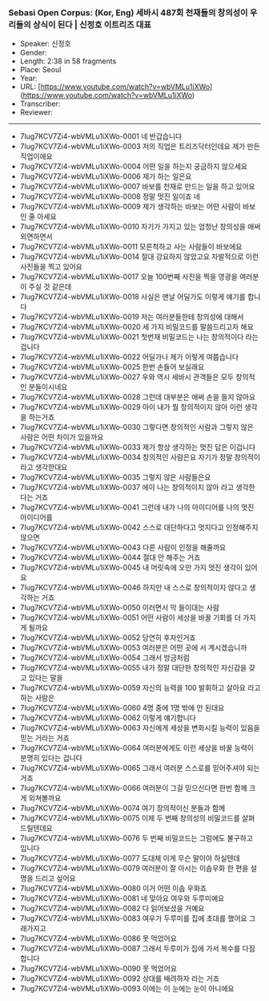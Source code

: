 ### Sebasi Open Corpus: (Kor, Eng) 세바시 487회 천재들의 창의성이 우리들의 상식이 된다 | 신정호 이트리즈 대표

- Speaker: 신정호
- Gender: 
- Length: 2:38 in 58 fragments
- Place: Seoul
- Year: 
- URL: [https://www.youtube.com/watch?v=wbVMLu1iXWo] (https://www.youtube.com/watch?v=wbVMLu1iXWo)
- Transcriber: 
- Reviewer: 

---

- 7Iug7KCV7Zi4-wbVMLu1iXWo-0001 네 반갑습니다
- 7Iug7KCV7Zi4-wbVMLu1iXWo-0003 저의 직업은 트리즈닥터인데요 제가 만든 직업이에요
- 7Iug7KCV7Zi4-wbVMLu1iXWo-0004 어떤 일을 하는지 궁금하지 않으세요
- 7Iug7KCV7Zi4-wbVMLu1iXWo-0006 제가 하는 일은요
- 7Iug7KCV7Zi4-wbVMLu1iXWo-0007 바보를 천재로 만드는 일을 하고 있어요
- 7Iug7KCV7Zi4-wbVMLu1iXWo-0008 정말 멋진 일이죠 네
- 7Iug7KCV7Zi4-wbVMLu1iXWo-0009 제가 생각하는 바보는 어떤 사람이 바보인 줄 아세요
- 7Iug7KCV7Zi4-wbVMLu1iXWo-0010 자기가 가지고 있는 엄청난 창의성을 애써 외면하면서
- 7Iug7KCV7Zi4-wbVMLu1iXWo-0011 모른척하고 사는 사람들이 바보에요
- 7Iug7KCV7Zi4-wbVMLu1iXWo-0014 절대 강요하지 않았고요 자발적으로 이런 사진들을 찍고 있어요
- 7Iug7KCV7Zi4-wbVMLu1iXWo-0017 오늘 100번째 사진을 찍을 영광을 여러분이 주실 것 같은데
- 7Iug7KCV7Zi4-wbVMLu1iXWo-0018 사실은 맨날 어딜가도 이렇게 얘기를 합니다
- 7Iug7KCV7Zi4-wbVMLu1iXWo-0019 저는 여러분들한테 창의성에 대해서
- 7Iug7KCV7Zi4-wbVMLu1iXWo-0020 세 가지 비밀코드를 말씀드리고자 해요
- 7Iug7KCV7Zi4-wbVMLu1iXWo-0021 첫번재 비밀코드는 나는 창의적이다 라는 겁니다
- 7Iug7KCV7Zi4-wbVMLu1iXWo-0022 어딜가나 제가 이렇게 여쭙습니다
- 7Iug7KCV7Zi4-wbVMLu1iXWo-0025 한번 손들어 보실래요
- 7Iug7KCV7Zi4-wbVMLu1iXWo-0027 우와 역시 세바시 관객들은 모두 창의적인 분들이시네요
- 7Iug7KCV7Zi4-wbVMLu1iXWo-0028 그런데 대부분은 애써 손을 들지 않아요
- 7Iug7KCV7Zi4-wbVMLu1iXWo-0029 아이 내가 뭘 창의적이지 않아 이런 생각을 하는거죠
- 7Iug7KCV7Zi4-wbVMLu1iXWo-0030 그렇다면 창의적인 사람과 그렇지 않은 사람은 어떤 차이가 있을까요
- 7Iug7KCV7Zi4-wbVMLu1iXWo-0033 제가 항상 생각하는 멋진 답은 이겁니다
- 7Iug7KCV7Zi4-wbVMLu1iXWo-0034 창의적인 사람은요 자기가 정말 창의적이라고 생각한대요
- 7Iug7KCV7Zi4-wbVMLu1iXWo-0035 그렇지 않은 사람들은요
- 7Iug7KCV7Zi4-wbVMLu1iXWo-0037 에이 나는 창의적이지 않아 라고 생각한다는 거죠
- 7Iug7KCV7Zi4-wbVMLu1iXWo-0041 그런데 내가 나의 아이디어를 나의 멋진 아이디어를
- 7Iug7KCV7Zi4-wbVMLu1iXWo-0042 스스로 대단하다고 멋지다고 인정해주지 않으면
- 7Iug7KCV7Zi4-wbVMLu1iXWo-0043 다른 사람이 인정을 해줄까요
- 7Iug7KCV7Zi4-wbVMLu1iXWo-0044 절대 안 해주는 거죠
- 7Iug7KCV7Zi4-wbVMLu1iXWo-0045 내 머릿속에 오만 가지 멋진 생각이 있어요
- 7Iug7KCV7Zi4-wbVMLu1iXWo-0046 하지만 내 스스로 창의적이지 않다고 생각하는 거죠
- 7Iug7KCV7Zi4-wbVMLu1iXWo-0050 이러면서 막 들이대는 사람
- 7Iug7KCV7Zi4-wbVMLu1iXWo-0051 어떤 사람이 세상을 바꿀 기회를 더 가지게 될까요
- 7Iug7KCV7Zi4-wbVMLu1iXWo-0052 당연히 후자인거죠
- 7Iug7KCV7Zi4-wbVMLu1iXWo-0053 여러분은 어떤 곳에 서 계시겠습니까
- 7Iug7KCV7Zi4-wbVMLu1iXWo-0054 그래서 방금처럼
- 7Iug7KCV7Zi4-wbVMLu1iXWo-0055 내가 정말 대단한 창의적인 자신감을 갖고 있다는 말을
- 7Iug7KCV7Zi4-wbVMLu1iXWo-0059 자신의 능력을 100 발휘하고 살아요 라고 하는 사람은
- 7Iug7KCV7Zi4-wbVMLu1iXWo-0060 4명 중에 1명 밖에 안 된대요
- 7Iug7KCV7Zi4-wbVMLu1iXWo-0062 이렇게 얘기합니다
- 7Iug7KCV7Zi4-wbVMLu1iXWo-0063 자신에게 세상을 변화시킬 능력이 있음을 믿는 거라는 거죠
- 7Iug7KCV7Zi4-wbVMLu1iXWo-0064 여러분에게도 이런 세상을 바꿀 능력이 분명히 있다는 겁니다
- 7Iug7KCV7Zi4-wbVMLu1iXWo-0065 그래서 여러분 스스로를 믿어주셔야 되는 거죠
- 7Iug7KCV7Zi4-wbVMLu1iXWo-0066 여러분이 그걸 믿으신다면 한번 함께 크게 외쳐볼까요
- 7Iug7KCV7Zi4-wbVMLu1iXWo-0074 여기 창의적이신 분들과 함께
- 7Iug7KCV7Zi4-wbVMLu1iXWo-0075 이제 두 번째 창의성의 비밀코드를 살펴드릴텐데요
- 7Iug7KCV7Zi4-wbVMLu1iXWo-0076 두 번째 비밀코드는 그럼에도 불구하고 입니다
- 7Iug7KCV7Zi4-wbVMLu1iXWo-0077 도대체 이게 무슨 말이야 하실텐데
- 7Iug7KCV7Zi4-wbVMLu1iXWo-0079 여러분이 잘 아시는 이솝우화 한 편을 설명을 드리고 싶어요
- 7Iug7KCV7Zi4-wbVMLu1iXWo-0080 이거 어떤 이솝 우화죠
- 7Iug7KCV7Zi4-wbVMLu1iXWo-0081 네 맞아요 여우와 두루미예요
- 7Iug7KCV7Zi4-wbVMLu1iXWo-0082 다 읽어보셨을 거예요
- 7Iug7KCV7Zi4-wbVMLu1iXWo-0083 여우가 두루미를 집에 초대를 했어요 그래가지고
- 7Iug7KCV7Zi4-wbVMLu1iXWo-0086 못 먹었어요
- 7Iug7KCV7Zi4-wbVMLu1iXWo-0087 그래서 두루미가 집에 가서 복수를 다짐합니다
- 7Iug7KCV7Zi4-wbVMLu1iXWo-0090 못 먹었어요
- 7Iug7KCV7Zi4-wbVMLu1iXWo-0092 상대를 배려하자 라는 거죠
- 7Iug7KCV7Zi4-wbVMLu1iXWo-0093 이에는 이 눈에는 눈이 아니에요
